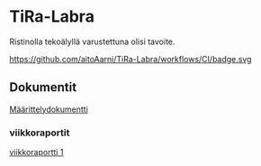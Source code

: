 # TiRa-Labra

Ristinolla tekoälyllä varustettuna olisi tavoite.

https://github.com/aitoAarni/TiRa-Labra/workflows/CI/badge.svg


## Dokumentit

[Määrittelydokumentti](https://github.com/aitoAarni/TiRa-Labra/blob/main/dokumentaatio/m%C3%A4%C3%A4rittelydokumentti.md)

### viikkoraportit

[viikkoraportti 1](https://github.com/aitoAarni/TiRa-Labra/blob/main/dokumentaatio/viikkoraportti1.md)

